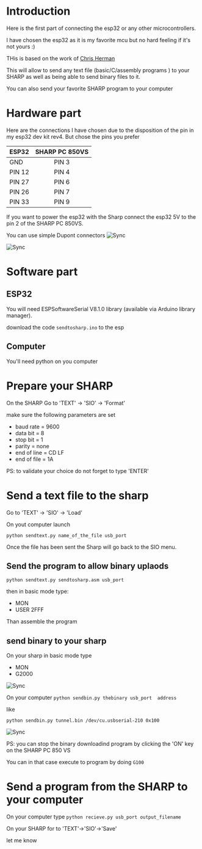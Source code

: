 # Introduction
Here is the first part of connecting the esp32 or any other microcontrollers.

I have chosen the esp32 as it is my favorite mcu but no hard feeling if it's not yours :)

THis is based on the work of [Chris Herman](https://github.com/chrisherman/PC-G850V-InvertedSerial)

This will allow to send any text file (basic/C/assembly programs ) to your SHARP as well as being able to send binary files to it.

You can also send your favorite SHARP program to your computer
# Hardware part

Here are the connections I have chosen due to the disposition of the pin in my esp32 dev kit rev4. But chose the pins you prefer


|ESP32|SHARP PC 850VS|
|:----|:----:|
|GND|PIN 3|
|PIN 12|PIN 4|
|PIN 27|PIN 6|
|PIN 26|PIN 7|
|PIN 33|PIN 9|


If you want to power the esp32 with the Sharp connect the esp32 5V to the pin 2 of the SHARP PC 850VS.

You can use simple Dupont connectors
![Sync](images/IMG_7494.HEIC)

![Sync](images/IMG_7495.HEIC)

# Software part

## ESP32
You will need ESPSoftwareSerial  V8.1.0 library (available via Arduino library manager).

download the code `sendtosharp.ino` to the esp

## Computer
You'll need python on you computer

# Prepare your SHARP

On the SHARP
Go to 'TEXT' -> 'SIO' -> 'Format'

make sure the following parameters are set
*  baud rate = 9600
* data bit = 8
* stop bit = 1
* parity  = none
* end of line = CD LF
* end of file  = 1A

PS: to validate your choice do not forget to type 'ENTER'

# Send a text file to the sharp

Go to 'TEXT' -> 'SIO' -> 'Load' 

On yout computer launch

`python sendtext.py name_of_the_file usb_port`

Once the file has been sent the Sharp will go back to the SIO menu.

## Send the program to allow binary uplaods

`python sendtext.py sendtosharp.asm usb_port`

then in basic mode type: 
* MON
* USER 2FFF

Than assemble the program

## send binary to your sharp

On your sharp in basic mode
 type
 * MON
 * G2000

![Sync](images/IMG_7492.heic)


On your computer
`python sendbin.py thebinary usb_port  address`


like 


`python sendbin.py tunnel.bin /dev/cu.usbserial-210 0x100`


![Sync](images/IMG_7493.heic)

PS: you can stop the binary downloadind program by clicking the 'ON' key on the SHARP PC 850 VS


You can in that case  execute to program by doing `G100`


# Send a program from the SHARP to your computer

On your computer type `python recieve.py usb_port output_filename`

On your SHARP for to 'TEXT'->'SIO'->'Save'



let me know







